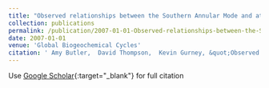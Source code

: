 ```yaml
---
title: "Observed relationships between the Southern Annular Mode and atmospheric carbon dioxide"
collection: publications
permalink: /publication/2007-01-01-Observed-relationships-between-the-Southern-Annular-Mode-and-atmospheric-carbon-dioxide
date: 2007-01-01
venue: 'Global Biogeochemical Cycles'
citation: ' Amy Butler,  David Thompson,  Kevin Gurney, &quot;Observed relationships between the Southern Annular Mode and atmospheric carbon dioxide.&quot; Global Biogeochemical Cycles, 2007.'
---
```

Use [Google Scholar](https://scholar.google.com/scholar?q=Observed+relationships+between+the+Southern+Annular+Mode+and+atmospheric+carbon+dioxide){:target="_blank"} for full citation